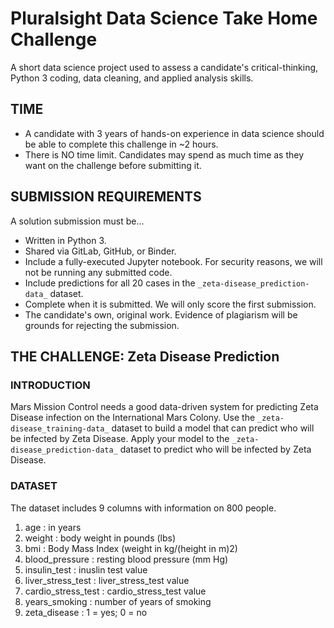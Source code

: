 # Pluralsight Data Science Take Home Challenge

A short data science project used to assess a candidate's critical-thinking, Python 3 coding, data cleaning, and applied analysis skills.

## TIME
*  A candidate with 3 years of hands-on experience in data science should be able to complete this challenge in ~2 hours.
*  There is NO time limit. Candidates may spend as much time as they want on the challenge before submitting it.

## SUBMISSION REQUIREMENTS
A solution submission must be...
*  Written in Python 3.
*  Shared via GitLab, GitHub, or Binder.
*  Include a fully-executed Jupyter notebook.  For security reasons, we will not be running any submitted code.
*  Include predictions for all 20 cases in the `_zeta-disease_prediction-data_` dataset.
*  Complete when it is submitted.  We will only score the first submission.
*  The candidate's own, original work.  Evidence of plagiarism will be grounds for rejecting the submission.

## THE CHALLENGE: Zeta Disease Prediction

### INTRODUCTION

Mars Mission Control needs a good data-driven system for predicting Zeta Disease infection on the International Mars Colony.
Use the `_zeta-disease_training-data_` dataset to build a model that can predict who will be infected by Zeta Disease.
Apply your model to the `_zeta-disease_prediction-data_` dataset to predict who will be infected by Zeta Disease.

### DATASET

The dataset includes 9 columns with information on 800 people.
1.	age : in years
2.	weight : body weight in pounds (lbs)
3.	bmi : Body Mass Index (weight in kg/(height in m)2)
4.	blood_pressure : resting blood pressure (mm Hg)
5.	insulin_test : inuslin test value
6.	liver_stress_test : liver_stress_test value
7.	cardio_stress_test : cardio_stress_test value
8.	years_smoking : number of years of smoking
9.	zeta_disease :
              1 = yes;
              0 = no
